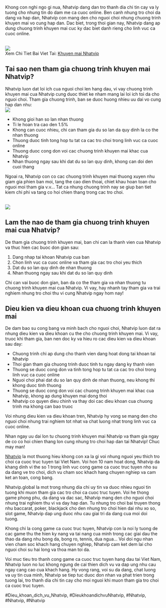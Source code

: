 <p>Khong con nghi ngo gi nua, Nhatvip dang dan tro thanh dia chi tin cay va ly tuong cho nhung tin do dam me ca cuoc online. Ben canh nhung tro choi da dang va hap dan, Nhatvip con mang den cho nguoi choi nhung chuong trinh khuyen mai vo cung hap dan. Dac biet, trong thoi gian nay, Nhatvip dang ap dung chuong trinh khuyen mai cuc ky dac biet danh rieng cho linh vuc ca cuoc online.</p><br><img src="https://nhatvip.global/wp-content/uploads/2024/10/khuyen-mai-nhatvip-3.webp"></br>
Xem Chi Tiet Bai Viet Tai: <a href="https://nhatvip.global/khuyen-mai-nhatvip/">Khuyen mai Nhatvip</a><h2>Tai sao nen tham gia chuong trinh khuyen mai Nhatvip?</h2><p>Nhatvip luon dat loi ich cua nguoi choi len hang dau, vi vay chuong trinh khuyen mai cua Nhatvip cung duoc thiet ke nham mang lai loi ich toi da cho nguoi choi. Tham gia chuong trinh, ban se duoc huong nhieu uu dai vo cung hap dan nhu:<br><img src="https://nhatvip.global/wp-content/uploads/2024/10/khuyen-mai-nhatvip-2.webp"></br><ul>
<li>Khong gioi han so lan nhan thuong</li>
<li>Ti le hoan tra cao den 1.5%</li>
<li>Khong can cuoc nhieu, chi can tham gia du so lan da quy dinh la co the nhan thuong</li>
<li>Thuong duoc tinh tong hop tu tat ca cac tro choi trong linh vuc ca cuoc online</li>
<li>Thuong duoc cong don voi cac chuong trinh khuyen mai khac cua Nhatvip</li>
<li>Nhan thuong ngay sau khi dat du so lan quy dinh, khong can doi den cuoi thang</li>
</ul><p>Ngoai ra, Nhatvip con co cac chuong trinh khuyen mai thuong xuyen nhu giam gia phien ban moi, tang the cao dien thoai, chiet khau hoan toan cho nguoi moi tham gia v.v... Tat ca nhung chuong trinh nay se giup ban tiet kiem chi phi va tang co hoi chien thang trong cac tro choi.</p><br><img src="https://nhatvip.global/wp-content/uploads/2024/10/khuyen-mai-nhatvip-2.webp"></br><h2>Lam the nao de tham gia chuong trinh khuyen mai cua Nhatvip?</h2><p>De tham gia chuong trinh khuyen mai, ban chi can la thanh vien cua Nhatvip va thuc hien cac buoc don gian sau:<ol>
<li>Dang nhap tai khoan Nhatvip cua ban</li>
<li>Chon linh vuc ca cuoc online va tham gia cac tro choi yeu thich</li>
<li>Dat du so lan quy dinh de nhan thuong</li>
<li>Nhan thuong ngay sau khi dat du so lan quy dinh</li>
</ol><p>Chi can vai buoc don gian, ban da co the tham gia va nhan thuong tu chuong trinh khuyen mai cua Nhatvip. Vi vay, hay nhanh tay tham gia va trai nghiem nhung tro choi thu vi cung Nhatvip ngay hom nay!</p><h2>Dieu kien va dieu khoan cua chuong trinh khuyen mai</h2><p>De dam bao su cong bang va minh bach cho nguoi choi, Nhatvip luon dat ra nhung dieu kien va dieu khoan cu the cho chuong trinh khuyen mai. Vi vay, truoc khi tham gia, ban nen doc ky va hieu ro cac dieu kien va dieu khoan sau day:<ul>
<li>Chuong trinh chi ap dung cho thanh vien dang hoat dong tai khoan tai Nhatvip</li>
<li>Thoi gian tham gia chuong trinh duoc tinh tu ngay dang ky thanh vien</li>
<li>Thuong se duoc cong don va tinh tong hop tu tat ca cac tro choi trong linh vuc ca cuoc online</li>
<li>Nguoi choi phai dat du so lan quy dinh de nhan thuong, neu khong thi khong duoc tinh thuong</li>
<li>Thuong se duoc cong don voi cac chuong trinh khuyen mai khac cua Nhatvip, khong ap dung khuyen mai dong thoi</li>
<li>Nhatvip co quyen dieu chinh va thay doi cac dieu khoan cua chuong trinh ma khong can bao truoc</li>
</ul><p>Voi nhung dieu kien va dieu khoan tren, Nhatvip hy vong se mang den cho nguoi choi nhung trai nghiem tot nhat va chat luong nhat trong linh vuc ca cuoc online.</p><p>Nhan ngay uu dai lon tu chuong trinh khuyen mai Nhatvip va tham gia ngay de co co hoi chien thang lon cung nhung tro choi hap dan tai Nhatvip! Chuc may man!</p><p><a href="https://nhatvip.global/">Nhatvip</a> la mot thuong hieu khong con xa la gi voi nhung nguoi yeu thich tro choi ca cuoc truc tuyen tai Viet Nam. Voi hon 10 nam hoat dong, Nhatvip da khang dinh vi the so 1 trong linh vuc cong game ca cuoc truc tuyen nho su da dang ve tro choi, dich vu cham soc khach hang chuyen nghiep va cam ket an toan, cong bang.

Nhatvip.global la mot trong nhung dia chi uy tin va duoc nhieu nguoi tin tuong khi muon tham gia cac tro choi ca cuoc truc tuyen. Voi he thong game phong phu, da dang va dac sac, Nhatvip mang den cho nguoi choi nhung trai nghiem thu vi va day hap dan. Tu nhung tro choi bai truyen thong nhu baccarat, poker, blackjack cho den nhung tro choi hien dai nhu xo so, slot game, Nhatvip dap ung duoc nhu cau giai tri da dang cua moi doi tuong.

Khong chi la cong game ca cuoc truc tuyen, Nhatvip con la noi ly tuong de cac game thu the hien ky nang va tai nang cua minh trong cac giai dau the thao da dang nhu bong da, bong ro, tennis, dua ngua... Voi doi ngu nhan vien cham soc khach hang chuyen nghiep, Nhatvip cam ket dem lai cho nguoi choi su hai long va thoa man toi da.

Voi muc tieu tro thanh cong game ca cuoc truc tuyen hang dau tai Viet Nam, Nhatvip luon no luc khong ngung de cai thien dich vu va dap ung nhu cau ngay cang cao cua khach hang. Hy vong rang, voi su da dang, chat luong va uy tin cua minh, Nhatvip se tiep tuc duoc don nhan va phat trien trong tuong lai, tro thanh dia chi tin cay cho moi nguoi khi muon tham gia tro choi ca cuoc truc tuyen.</p>
#Dieu_khoan_dich_vu_Nhatvip, #DieukhoandichvuNhatvip, #Nhatvip, #Nhatvip, #Nhatvip
